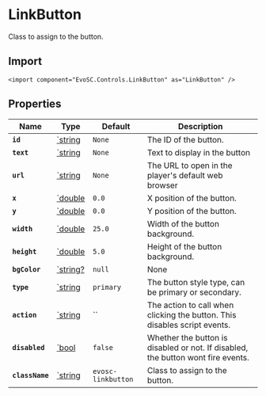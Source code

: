 # LinkButton
Class to assign to the button.

## Import
```xml:no-line-numbers
<import component="EvoSC.Controls.LinkButton" as="LinkButton" />
```

## Properties
| Name | Type | Default | Description |
|------|------|---------|-------------|
| **`id`** | [`string](#) | `None` | The ID of the button. |
| **`text`** | [`string](#) | `None` | Text to display in the button |
| **`url`** | [`string](#) | `None` | The URL to open in the player's default web browser |
| **`x`** | [`double](#) | `0.0` | X position of the button. |
| **`y`** | [`double](#) | `0.0` | Y position of the button. |
| **`width`** | [`double](#) | `25.0` | Width of the button background. |
| **`height`** | [`double](#) | `5.0` | Height of the button background. |
| **`bgColor`** | [`string?](#) | `null` | None |
| **`type`** | [`string](#) | `primary` | The button style type, can be primary or secondary. |
| **`action`** | [`string](#) | `` | The action to call when clicking the button. This disables script events. |
| **`disabled`** | [`bool](#) | `false` | Whether the button is disabled or not. If disabled, the button wont fire events. |
| **`className`** | [`string](#) | `evosc-linkbutton` | Class to assign to the button. |
